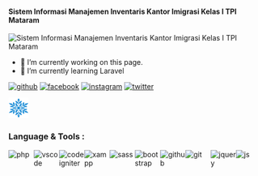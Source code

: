 #### Sistem Informasi Manajemen Inventaris Kantor Imigrasi Kelas I TPI Mataram
![Sistem Informasi Manajemen Inventaris Kantor Imigrasi Kelas I TPI Mataram](https://i1.wp.com/fachmycasofa.com/wp-content/uploads/2018/01/logo-imigrasi.jpg?ssl=1)


- 🔭 I’m currently working on this page. 
- 🌱 I’m currently learning Laravel 


[<img src='https://cdn.jsdelivr.net/npm/simple-icons@3.0.1/icons/github.svg' alt='github' height='40'>](https://github.com/https://github.com/anggawidiarta)  [<img src='https://cdn.jsdelivr.net/npm/simple-icons@3.0.1/icons/facebook.svg' alt='facebook' height='40'>](https://www.facebook.com/https://www.facebook.com/?ref=logo)  [<img src='https://cdn.jsdelivr.net/npm/simple-icons@3.0.1/icons/instagram.svg' alt='instagram' height='40'>](https://www.instagram.com/https://www.instagram.com/anggawdyrta//)  [<img src='https://cdn.jsdelivr.net/npm/simple-icons@3.0.1/icons/twitter.svg' alt='twitter' height='40'>](https://twitter.com/https://twitter.com/anggawidiarta55)  

<a href='https://archiveprogram.github.com/'><img src='https://raw.githubusercontent.com/acervenky/animated-github-badges/master/assets/acbadge.gif' width='40' height='40'></a> 
</br>

### Language & Tools : 
<a href="https://www.php.net/"><img align="left" alt="php" width="50px" src="https://www.php.net/images/logos/new-php-logo.svg"></a>
<a href="https://code.visualstudio.com/"><img align="left" alt="vscode" width="50px" src="https://pbs.twimg.com/profile_images/1278357302601347072/BGZIBPH9_400x400.jpg"></a>
<a href="https://codeigniter.com/"><img align="left" alt="codeigniter" width="50px" src="https://4.bp.blogspot.com/-gkmU_iWjbRQ/W22_ifzh6eI/AAAAAAAAAoY/hfYtA9nhxS8jSYKUCoZ0U387qRaoS1lAACPcBGAYYCw/s1600/codeigniter.png"></a>
<a href="https://www.apachefriends.org/index.html"><img align="left" alt="xampp" width="50px" src="https://awaissoftnews.files.wordpress.com/2014/09/xampp-logo.jpg?w=500"></a>
<a href="https://sass-lang.com/styleguide/brand"><img align="left" alt="sass" width="50px" src="https://sass-lang.com/assets/img/styleguide/seal-color-aef0354c.png"></a>
<a href="https://getbootstrap.com/"><img align="left" alt="bootstrap" width="50px" src="https://encrypted-tbn0.gstatic.com/images?q=tbn:ANd9GcSm00oTtgjqnJ0yAek0aDbFGCj98g0mkrUJe8JU63bbWu2Er0EgLXC_7THPH_VwiTC2prY&usqp=CAU"></a>
<a href="https://github.com/"><img align="left" alt="github" width="50px" src="https://github.githubassets.com/images/modules/logos_page/GitHub-Mark.png"></a>
<a href="https://git-scm.com/"><img align="left" alt="git" width="50px" src="https://git-scm.com/images/logos/downloads/Git-Icon-1788C.png"></a>
<a href="https://jquery.com/"><img align="left" alt="jquery" width="50px" src="https://wonogiriweb.com/wp-content/uploads/layerslider/Crumina-slider/jquery-logo.png"></a>
<a href="https://www.javascript.com/"><img align="left" alt="js" width="50px" src="https://upload.wikimedia.org/wikipedia/commons/thumb/9/99/Unofficial_JavaScript_logo_2.svg/480px-Unofficial_JavaScript_logo_2.svg.png"></a>
